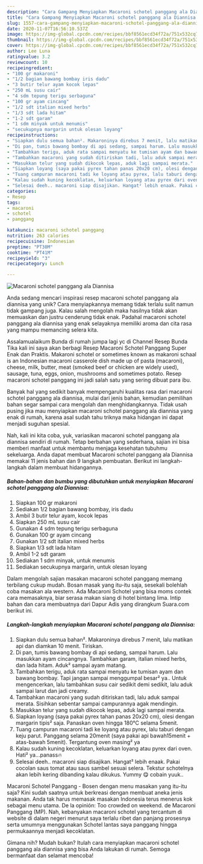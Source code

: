```yaml
---
description: "Cara Gampang Menyiapkan Macaroni schotel panggang ala Diannisa yang Lezat Sekali"
title: "Cara Gampang Menyiapkan Macaroni schotel panggang ala Diannisa yang Lezat Sekali"
slug: 1557-cara-gampang-menyiapkan-macaroni-schotel-panggang-ala-diannisa-yang-lezat-sekali
date: 2020-11-07T16:56:10.537Z
image: https://img-global.cpcdn.com/recipes/bbf8561ecd34f72a/751x532cq70/macaroni-schotel-panggang-ala-diannisa-foto-resep-utama.jpg
thumbnail: https://img-global.cpcdn.com/recipes/bbf8561ecd34f72a/751x532cq70/macaroni-schotel-panggang-ala-diannisa-foto-resep-utama.jpg
cover: https://img-global.cpcdn.com/recipes/bbf8561ecd34f72a/751x532cq70/macaroni-schotel-panggang-ala-diannisa-foto-resep-utama.jpg
author: Lee Luna
ratingvalue: 3.2
reviewcount: 10
recipeingredient:
- "100 gr makaroni"
- "1/2 bagian bawang bombay iris dadu"
- "3 butir telur ayam kocok lepas"
- "250 mL susu cair"
- "4 sdm tepung terigu serbaguna"
- "100 gr ayam cincang"
- "1/2 sdt italian mixed herbs"
- "1/3 sdt lada hitam"
- "1-2 sdt garam"
- "1 sdm minyak untuk menumis"
- "secukupnya margarin untuk olesan loyang"
recipeinstructions:
- "Siapkan dulu semua bahan². Makaroninya direbus 7 menit, lalu matikan api dan diamkan 10 menit. Tiriskan."
- "Di pan, tumis bawang bombay di api sedang, sampai harum. Lalu masukkan ayam cincangnya. Tambahkan garam, italian mixed herbs, dan lada hitam. Aduk² sampai ayam matang."
- "Tambahkan terigu, aduk rata sampai menyatu ke tumisan ayam dan bawang bombay. Tapi jangan sampai menggumpal besar² ya.. Untuk mengencerkan, lalu tambahkan susu cair sedikit demi sedikit, lalu aduk sampai larut dan jadi creamy."
- "Tambahkan macaroni yang sudah ditiriskan tadi, lalu aduk sampai merata. Sisihkan sebentar sampai campurannya agak mendingin."
- "Masukkan telur yang sudah dikocok lepas, aduk lagi sampai merata."
- "Siapkan loyang (saya pakai pyrex tahan panas 20x20 cm), olesi dengan margarin tipis² saja. Panaskan oven hingga 180°C selama 5menit."
- "Tuang campuran macaroni tadi ke loyang atau pyrex, lalu taburi dengan keju parut. Panggang selama 20menit (saya pakai api bawah15menit + atas-bawah 5menit). Tergantung oven masing² ya"
- "Kalau sudah kuning kecoklatan, keluarkan loyang atau pyrex dari oven. Hati² ya...panass🔥"
- "Selesai deeh.. macaroni siap disajikan. Hangat² lebih enaak. Pakai cocolan saus tomat atau saus sambel sesuai selera. Tekstur schotelnya akan lebih kering dibanding kalau dikukus. Yummy 😋 cobain yuuk.."
categories:
- Resep
tags:
- macaroni
- schotel
- panggang

katakunci: macaroni schotel panggang 
nutrition: 263 calories
recipecuisine: Indonesian
preptime: "PT30M"
cooktime: "PT41M"
recipeyield: "3"
recipecategory: Lunch

---
```



![Macaroni schotel panggang ala Diannisa](https://img-global.cpcdn.com/recipes/bbf8561ecd34f72a/751x532cq70/macaroni-schotel-panggang-ala-diannisa-foto-resep-utama.jpg)

Anda sedang mencari inspirasi resep macaroni schotel panggang ala diannisa yang unik? Cara menyiapkannya memang tidak terlalu sulit namun tidak gampang juga. Kalau salah mengolah maka hasilnya tidak akan memuaskan dan justru cenderung tidak enak. Padahal macaroni schotel panggang ala diannisa yang enak selayaknya memiliki aroma dan cita rasa yang mampu memancing selera kita.

Assalamualaikum Bunda di rumah jumpa lagi yc di Channel Resep Bunda Tika kali ini saya akan berbagi Resep Macaroni Schotel Panggang Super Enak dan Praktis. Makaroni schotel or sometimes known as makaroni schaal is an Indonesian macaroni casserole dish made up of pasta (macaroni), cheese, milk, butter, meat (smoked beef or chicken are widely used), sausage, tuna, eggs, onion, mushrooms and sometimes potato. Resep macaroni schotel panggang ini jadi salah satu yang sering dibuat para ibu.

Banyak hal yang sedikit banyak mempengaruhi kualitas rasa dari macaroni schotel panggang ala diannisa, mulai dari jenis bahan, kemudian pemilihan bahan segar sampai cara mengolah dan menghidangkannya. Tidak usah pusing jika mau menyiapkan macaroni schotel panggang ala diannisa yang enak di rumah, karena asal sudah tahu triknya maka hidangan ini dapat menjadi suguhan spesial.


Nah, kali ini kita coba, yuk, variasikan macaroni schotel panggang ala diannisa sendiri di rumah. Tetap berbahan yang sederhana, sajian ini bisa memberi manfaat untuk membantu menjaga kesehatan tubuhmu sekeluarga. Anda dapat membuat Macaroni schotel panggang ala Diannisa memakai 11 jenis bahan dan 9 langkah pembuatan. Berikut ini langkah-langkah dalam membuat hidangannya.

<!--inarticleads1-->

##### Bahan-bahan dan bumbu yang dibutuhkan untuk menyiapkan Macaroni schotel panggang ala Diannisa:

1. Siapkan 100 gr makaroni
1. Sediakan 1/2 bagian bawang bombay, iris dadu
1. Ambil 3 butir telur ayam, kocok lepas
1. Siapkan 250 mL susu cair
1. Gunakan 4 sdm tepung terigu serbaguna
1. Gunakan 100 gr ayam cincang
1. Gunakan 1/2 sdt italian mixed herbs
1. Siapkan 1/3 sdt lada hitam
1. Ambil 1-2 sdt garam
1. Sediakan 1 sdm minyak, untuk menumis
1. Sediakan secukupnya margarin, untuk olesan loyang


Dalam mengolah sajian masakan macaroni schotel panggang memang terbilang cukup mudah. Bosan masak yang itu-itu saja, sesekali bolehlah coba masakan ala western. Ada Macaroni Schotel yang bisa moms contek cara memasaknya, biar serasa makan siang di hotel bintang lima. Intip bahan dan cara membuatnya dari Dapur Adis yang dirangkum Suara.com berikut ini. 

<!--inarticleads2-->

##### Langkah-langkah menyiapkan Macaroni schotel panggang ala Diannisa:

1. Siapkan dulu semua bahan². Makaroninya direbus 7 menit, lalu matikan api dan diamkan 10 menit. Tiriskan.
1. Di pan, tumis bawang bombay di api sedang, sampai harum. Lalu masukkan ayam cincangnya. Tambahkan garam, italian mixed herbs, dan lada hitam. Aduk² sampai ayam matang.
1. Tambahkan terigu, aduk rata sampai menyatu ke tumisan ayam dan bawang bombay. Tapi jangan sampai menggumpal besar² ya.. Untuk mengencerkan, lalu tambahkan susu cair sedikit demi sedikit, lalu aduk sampai larut dan jadi creamy.
1. Tambahkan macaroni yang sudah ditiriskan tadi, lalu aduk sampai merata. Sisihkan sebentar sampai campurannya agak mendingin.
1. Masukkan telur yang sudah dikocok lepas, aduk lagi sampai merata.
1. Siapkan loyang (saya pakai pyrex tahan panas 20x20 cm), olesi dengan margarin tipis² saja. Panaskan oven hingga 180°C selama 5menit.
1. Tuang campuran macaroni tadi ke loyang atau pyrex, lalu taburi dengan keju parut. Panggang selama 20menit (saya pakai api bawah15menit + atas-bawah 5menit). Tergantung oven masing² ya
1. Kalau sudah kuning kecoklatan, keluarkan loyang atau pyrex dari oven. Hati² ya...panass🔥
1. Selesai deeh.. macaroni siap disajikan. Hangat² lebih enaak. Pakai cocolan saus tomat atau saus sambel sesuai selera. Tekstur schotelnya akan lebih kering dibanding kalau dikukus. Yummy 😋 cobain yuuk..


Macaroni Schotel Panggang - Bosen dengan menu masakan yang itu-itu saja? Kini sudah saatnya untuk berkreasi dengan membuat aneka jenis makanan. Anda tak harus memasak masakan Indonesia terus menerus kok sebagai menu utama. De la opinión: Too crowded on weekend. de Macaroni Panggang (MP). Nah, kebanyakan macaroni schotel yang tercantum di website di dalam negeri menurut saya terlalu ribet dan panjang prosesnya serta umumnya menggunakan Schotel lantas saya panggang hingga permukaannya menjadi kecoklatan. 

Gimana nih? Mudah bukan? Itulah cara menyiapkan macaroni schotel panggang ala diannisa yang bisa Anda lakukan di rumah. Semoga bermanfaat dan selamat mencoba!
